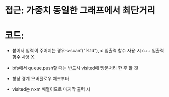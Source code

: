# 접근: 가중치 동일한 그래프에서 최단거리

# 코드:

- 붙어서 입력이 주어지는 경우->scanf("%1d"), c 입출력 함수 사용 시 c++ 입출력 함수 사용 X

- bfs에서 queue.push할 때는 반드시 visited에 방문처리 한 후 할 것

- 항상 경계 오버플로우 체크부터

- visited는 nxm 배열이므로 마지막 출력 시
